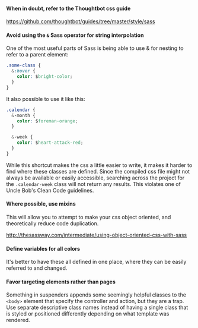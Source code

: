 #### When in doubt, refer to the Thoughtbot css guide

https://github.com/thoughtbot/guides/tree/master/style/sass

#### Avoid using the `&` Sass operator for string interpolation

One of the most useful parts of Sass is being able to use & for nesting to refer to a parent element:

```css
.some-class {
  &:hover {
    color: $bright-color;
  }
}
```

It also possible to use it like this:

```css
.calendar {
  &-month {
    color: $foreman-orange;
  }

  &-week {
    color: $heart-attack-red;
  }
}
```

While this shortcut makes the css a little easier to write, it makes it harder to find where these classes are defined. Since the compiled css file might not always be available or easily accessible, searching across the project for the `.calendar-week` class will not return any results. This violates one of Uncle Bob's Clean Code guidelines.

#### Where possible, use mixins

This will allow you to attempt to make your css object oriented, and theoretically reduce code duplication.

http://thesassway.com/intermediate/using-object-oriented-css-with-sass

#### Define variables for all colors

It's better to have these all defined in one place, where they can be easily referred to and changed.

#### Favor targeting elements rather than pages

Something in suspenders appends some seemingly helpful classes to the `<body>` element that specify the controller and action, but they are a trap. Use separate descriptive class names instead of having a single class that is styled or positioned differently depending on what template was rendered.
